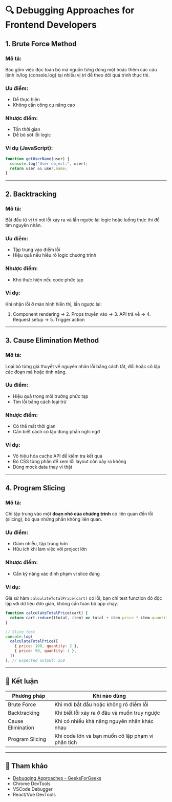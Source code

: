 # 🔍 Debugging Approaches for Frontend Developers

## 1. Brute Force Method

### Mô tả:

Bao gồm việc đọc toàn bộ mã nguồn từng dòng một hoặc thêm các câu lệnh in/log (console.log) tại nhiều vị trí để theo dõi quá trình thực thi.

### Ưu điểm:

- Dễ thực hiện
- Không cần công cụ nâng cao

### Nhược điểm:

- Tốn thời gian
- Dễ bỏ sót lỗi logic

### Ví dụ (JavaScript):

```js
function getUserName(user) {
  console.log("User object:", user);
  return user && user.name;
}
```

---

## 2. Backtracking

### Mô tả:

Bắt đầu từ vị trí nơi lỗi xảy ra và lần ngược lại logic hoặc luồng thực thi để tìm nguyên nhân.

### Ưu điểm:

- Tập trung vào điểm lỗi
- Hiệu quả nếu hiểu rõ logic chương trình

### Nhược điểm:

- Khó thực hiện nếu code phức tạp

### Ví dụ:

Khi nhận lỗi ở màn hình hiển thị, lần ngược lại:

1. Component rendering → 2. Props truyền vào → 3. API trả về → 4. Request setup → 5. Trigger action

---

## 3. Cause Elimination Method

### Mô tả:

Loại bỏ từng giả thuyết về nguyên nhân lỗi bằng cách tắt, đổi hoặc cô lập các đoạn mã hoặc tính năng.

### Ưu điểm:

- Hiệu quả trong môi trường phức tạp
- Tìm lỗi bằng cách loại trừ

### Nhược điểm:

- Có thể mất thời gian
- Cần biết cách cô lập đúng phần nghi ngờ

### Ví dụ:

- Vô hiệu hóa cache API để kiểm tra kết quả
- Bỏ CSS từng phần để xem lỗi layout còn xảy ra không
- Dùng mock data thay vì thật

---

## 4. Program Slicing

### Mô tả:

Chỉ tập trung vào một **đoạn nhỏ của chương trình** có liên quan đến lỗi (slicing), bỏ qua những phần không liên quan.

### Ưu điểm:

- Giảm nhiễu, tập trung hơn
- Hữu ích khi làm việc với project lớn

### Nhược điểm:

- Cần kỹ năng xác định phạm vi slice đúng

### Ví dụ:

Giả sử hàm `calculateTotalPrice(cart)` có lỗi, bạn chỉ test function đó độc lập với dữ liệu đơn giản, không cần toàn bộ app chạy.

```js
function calculateTotalPrice(cart) {
  return cart.reduce((total, item) => total + item.price * item.quantity, 0);
}

// Slice test
console.log(
  calculateTotalPrice([
    { price: 100, quantity: 2 },
    { price: 50, quantity: 1 },
  ])
); // Expected output: 250
```

---

## 🎯 Kết luận

| Phương pháp       | Khi nào dùng                                      |
| ----------------- | ------------------------------------------------- |
| Brute Force       | Khi mới bắt đầu hoặc không rõ điểm lỗi            |
| Backtracking      | Khi biết lỗi xảy ra ở đâu và muốn truy ngược      |
| Cause Elimination | Khi có nhiều khả năng nguyên nhân khác nhau       |
| Program Slicing   | Khi code lớn và bạn muốn cô lập phạm vi phân tích |

---

## 🔗 Tham khảo

- [Debugging Approaches - GeeksForGeeks](https://www.geeksforgeeks.org/debugging-approaches/)
- Chrome DevTools
- VSCode Debugger
- React/Vue DevTools
